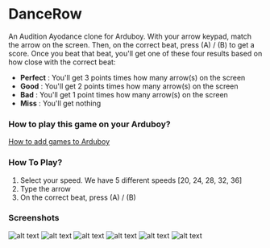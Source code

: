 # DanceRow
An Audition Ayodance clone for Arduboy. With your arrow keypad, match the arrow on the screen. Then, on the correct beat, press (A) / (B) to get a score. Once you beat that beat, you'll get one of these four results based on how close with the correct beat:

* **Perfect** : You'll get 3 points times how many arrow(s) on the screen
* **Good** : You'll get 2 points times how many arrow(s) on the screen
* **Bad** : You'll get 1 point times how many arrow(s) on the screen
* **Miss** : You'll get nothing


### How to play this game on your Arduboy?
[How to add games to Arduboy](https://community.arduboy.com/t/how-to-add-games-to-an-arduboy/1423/2)


### How To Play?
1. Select your speed. We have 5 different speeds [20, 24, 28, 32, 36]
2. Type the arrow
3. On the correct beat, press (A) / (B)

### Screenshots
![alt text](https://github.com/madya121/DanceRow/blob/master/Screenshot/_Big%20Main%20Menu.PNG?raw=true "Main Menu")
![alt text](https://github.com/madya121/DanceRow/blob/master/Screenshot/_Big%20Credit.PNG?raw=true "Credit")
![alt text](https://github.com/madya121/DanceRow/blob/master/Screenshot/_Big%20One%20Arrow%20Empty.PNG?raw=true "Game Play 1")
![alt text](https://github.com/madya121/DanceRow/blob/master/Screenshot/_Big%20Seven%20Arrow%20Full.PNG?raw=true "Game Play 2")
![alt text](https://github.com/madya121/DanceRow/blob/master/Screenshot/_Big%20Eight%20Arrow%20Not%20Full.PNG?raw=true "Game Play 3")
![alt text](https://github.com/madya121/DanceRow/blob/master/Screenshot/_Big%20Game%20Over.PNG?raw=true "Game Over")

